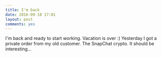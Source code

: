 ```yaml
---
title: I'm back
date: 2016-09-10 17:01
layout: post
comments: yes
---
```


I'm back and ready to start working. Vacation is over :) Yesterday I got a private order from my old customer. The SnapChat crypto. It should be interesting...
